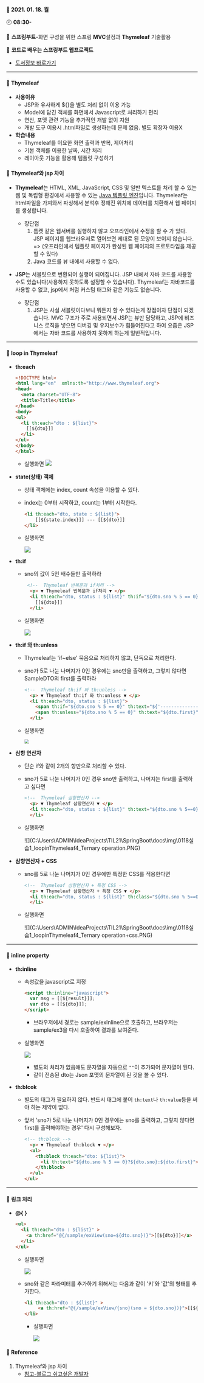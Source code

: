 **:date: 2021. 01. 18. 월**

:clock8: **08:30-**

:bookmark_tabs: **스프링부트**-화면 구성을 위한 스프링 **MVC**설정과 **Thymeleaf** 기술활용

:green_book: **코드로 배우는 스프링부트 웹프로젝트**

* [도서정보 바로가기](http://www.kyobobook.co.kr/product/detailViewKor.laf?ejkGb=KOR&mallGb=KOR&barcode=9791189184070&orderClick=LEA&Kc=)

---



####  :tulip: Thymeleaf 

* **사용이유**
  * JSP와 유사하게 ${}을 별도 처리 없이 이용 가능
  * Model에 담긴 객체를 화면에서 Javascript로 처리하기 편리
  * 연산, 포맷 관련 기능을 추가적인 개발 없이 지원
  * 개발 도구 이용시 .html파일로 생성하는데 문제 없음. 별도 확장자 이용X
* **학습내용**
  * Thymeleaf를 이요한 화면 출력과 반복, 제어처리
  * 기본 객체를 이용한 날짜, 시간 처리
  * 레이아웃 기능을 활용해 템플릿 구성하기



####  :tulip: Thymeleaf와 jsp 차이

* **Thymeleaf**는 HTML, XML, JavaScript, CSS 및 일반 텍스트를 처리 할 수 있는 웹 및 독립형 환경에서 사용할 수 있는 <u>Java 템플릿 엔진</u>입니다. Thymeleaf는 html파일을 가져와서 파싱해서 분석후 정해진 위치에 데이터를 치환해서 웹 페이지를 생성합니다.
  * 장단점
    1. 톰캣 같은 웹서버를 실행하지 않고 오프라인에서 수정을 할 수 가 있다. JSP 페이지를 웹브라우저로 열어보면 제대로 된 모양이 보이지 않습니다. => (오프라인에서 템플릿 페이지가 완성된 웹 페이지의 프로토타입을 제공할 수 있다) 
    2. Java 코드를 뷰 내에서 사용할 수 없다.



* **JSP**는 서블릿으로 변환되어 실행이 되어집니다. JSP 내에서 자바 코드를 사용할 수도 있습니다(사용하지 못하도록 설정할 수 있습니다). Thymeleaf는 자바코드를 사용할 수 없고, jsp에서 처럼 커스텀 태그와 같은 기능도 없습니다.
  * 장단점
    1. JSP는 사실 서블릿이다보니 뭐든지 할 수 있다는게 장점이자 단점이 되겠습니다. MVC 구조가 주로 사용되면서 JSP는 뷰만 담당하고, JSP에 비즈니스 로직을 넣으면 디버깅 및 유지보수가 힘들어진다고 하여 요즘은 JSP에서는 자바 코드를 사용하지 못하게 하는게 일반적입니다.

---



####  :tulip: loop in Thymeleaf

* **th:each**

  ```html
  <!DOCTYPE html>
  <html lang="en"  xmlns:th="http://www.thymeleaf.org">
  <head>
    <meta charset="UTF-8">
    <title>Title</title>
  </head>
  <body>
  <ul>
    <li th:each="dto : ${list}">
      [[${dto}]]
    </li>
  </ul>
  </body>
  </html>
  ```

  * 실행화면
    ![](C:\Users\ADMIN\IdeaProjects\TIL21\SpringBoot\docs\img\0118실습1_loopinThymeleaf.PNG)



* **state(상태) 객체**

  * 상태 객체에는 index, count 속성을 이용할 수 있다.
  * index는 0부터 시작하고, count는 1부터 시작한다. 

    ```html
    <li th:each="dto, state : ${list}">
        [[${state.index}]] --- [[${dto}]]
    </li>
    ```

  * 실행화면

    ![](C:\Users\ADMIN\IdeaProjects\TIL21\SpringBoot\docs\img\0118실습1_loopinThymeleaf2_state.PNG)



* **th:if**

  * sno의 값이 5인 배수들만 출력하라

    ```html
     <!--  Thymeleaf 반복문과 if처리 -->
      <p> ▼ Thymeleaf 반복문과 if처리 ▼ </p>
      <li th:each="dto, status : ${list}" th:if="${dto.sno % 5 == 0}">
        [[${dto}]]
      </li>
    ```

  * 실행화면

    ![](C:\Users\ADMIN\IdeaProjects\TIL21\SpringBoot\docs\img\0118실습1_loopinThymeleaf3_if.PNG)



* **th:if 와 th:unless**

  * Thymeleaf는 'if~else' 묶음으로 처리하지 않고, 단독으로 처리한다.

  * sno가 5로 나눈 나머지가 0인 경우에는 sno만을 출력하고, 그렇지 않다면 SampleDTO의 first를 출력하라

    ```html
    <!--  Thymeleaf th:if 와 th:unless -->
      <p> ▼ Thymeleaf th:if 와 th:unless ▼ </p>
      <li th:each="dto, status : ${list}">
        <span th:if="${dto.sno % 5 == 0}" th:text="${'-----------------' +dto.sno}"></span>
        <span th:unless="${dto.sno % 5 == 0}" th:text="${dto.first}"></span>
      </li>
    ```

  * 실행화면

    <img src="C:\Users\ADMIN\IdeaProjects\TIL21\SpringBoot\docs\img\0118실습1_loopinThymeleaf3_ifelse.PNG" style="align:left; zoom:70%; "/>

* **삼항 연산자**

  * 단순 if와 같이 2개의 항만으로 처리할 수 있다.

  * sno가 5로 나눈 나머지가 0인 경우 sno만 출력하고, 나머지는 first를 출력하고 싶다면

    ```html
    <!--  Thymeleaf 삼항연산자 -->
      <p> ▼ Thymeleaf 삼항연산자 ▼ </p>
      <li th:each="dto, status : ${list}" th:text="${dto.sno % 5==0}? ${dto.sno}: ${dto.first}">
      </li>
    ```

  * 실행화면

    ![](C:\Users\ADMIN\IdeaProjects\TIL21\SpringBoot\docs\img\0118실습1_loopinThymeleaf4_Ternary operation.PNG)



* **삼항연산자 + CSS**

  * sno를 5로 나눈 나머지가 0인 경우에만 특정한 CSS를 적용한다면

    ```html
    <!--  Thymeleaf 삼항연산자 + 특정 CSS -->
      <p> ▼ Thymeleaf 삼항연산자 + 특정 CSS ▼ </p>
      <li th:each="dto, status : ${list}" th:class="${dto.sno % 5==0}? 'target'" th:text="${dto}">
      </li>
    ```

  * 실행화면

    ![](C:\Users\ADMIN\IdeaProjects\TIL21\SpringBoot\docs\img\0118실습1_loopinThymeleaf4_Ternary operation+css.PNG)

---



####  :tulip: inline property

* **th:inline**

  * 속성값을 javascript로 지정

    ```html
    <script th:inline="javascript">
      var msg = [[${result}]];
      var dto = [[${dto}]];
    </script>
    ```

    * 브라우저에서 경로는 sample/exInline으로 호출하고, 브라우저는 sample/ex3을 다시 호출하여 결과를 보여준다.

  * 실행화면

    ![](C:\Users\ADMIN\IdeaProjects\TIL21\SpringBoot\docs\img\0118실습2_loopinThymeleaf4_inline.PNG)

    * 별도의 처리가 없음애도 문자열을 자동으로 `""`이 추가되어 문자열이 된다.
    * 같이 전송된 dto는 Json 포맷의 문자열이 된 것을 볼 수 있다.

* **th:blcok**

  * 별도의 태그가 필요하지 않다. 반드시 태그에 붙어 `th:text`나 `th:value`등을 써야 하는 제약이 없다.

  * 앞서 'sno가 5로 나눈 나머지가 0인 경우에는 sno를 출력하고, 그렇지 않다면 first를 출력해야하는 경우' 다시 구성해보자.

    ```html
    <!-- th:blcok -->
      <p> ▼ Thymeleaf th:block ▼ </p>
      <ul>
        <th:block th:each="dto: ${list}">
          <li th:text="${dto.sno % 5 == 0}?${dto.sno}:${dto.first}"></li>
        </th:block>
      </ul>
    </ul>
    ```



---



####  :tulip: 링크 처리

* **@{ }**

  ```html
  <ul>
    <li th:each="dto : ${list}" >
      <a th:href="@{/sample/exView(sno=${dto.sno})}">[[${dto}]]</a>
    </li>
  </ul>
  ```

  * 실행화면

    ![](C:\Users\ADMIN\IdeaProjects\TIL21\SpringBoot\docs\img\0118실습3_tymeleaf_link.PNG)

  * sno와 같은 파라미터를 추가하기 위해서는 다음과 같이 '키'와 '값'의 형태를 추가한다.

    ```html
    <li th:each="dto : ${list}" >
         <a th:href="@{/sample/exView/{sno}(sno = ${dto.sno})}">[[${dto}]]</a>
    </li>
    ```

    * 실행화면

      ![](C:\Users\ADMIN\IdeaProjects\TIL21\SpringBoot\docs\img\0118실습4_tymeleaf_link2.PNG)







####  :tulip: Reference 

1. Thymeleaf와 jsp 차이 
   * [참고-블로그 쉬고싶은 개발자](https://offbyone.tistory.com/410)


